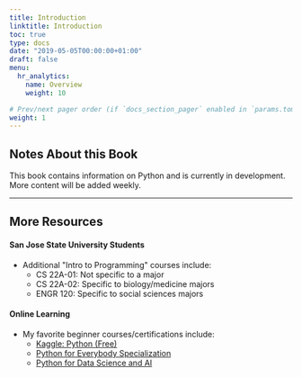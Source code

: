 ```yaml
---
title: Introduction
linktitle: Introduction
toc: true
type: docs
date: "2019-05-05T00:00:00+01:00"
draft: false
menu:
  hr_analytics:
    name: Overview
    weight: 10

# Prev/next pager order (if `docs_section_pager` enabled in `params.toml`)
weight: 1
---
```


## Notes About this Book

This book contains information on Python and is currently in development. More content will be added weekly.

---

## More Resources

#### San Jose State University Students

- Additional "Intro to Programming" courses include: 
  - CS 22A-01: Not specific to a major
  - CS 22A-02: Specific to biology/medicine majors
  - ENGR 120: Specific to social sciences majors

#### Online Learning 

- My favorite beginner courses/certifications include:   
  - [Kaggle: Python (Free)](https://www.kaggle.com/learn/python)
  - [Python for Everybody Specialization](https://www.coursera.org/specializations/python)
  - [Python for Data Science and AI](https://www.coursera.org/learn/python-for-applied-data-science-ai)
